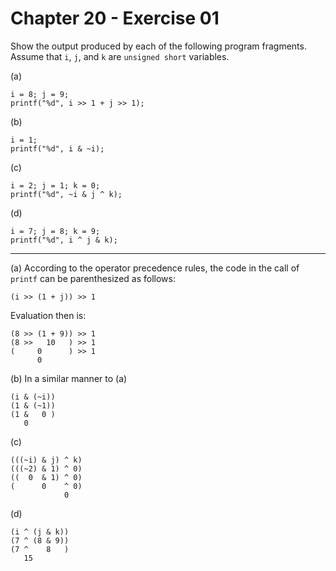 # Chapter 20 - Exercise 01

Show the output produced by each of the following program fragments. Assume that `i`, `j`, and `k` are `unsigned short` variables.  

(a) 
```
i = 8; j = 9;
printf("%d", i >> 1 + j >> 1);
```

(b) 
```
i = 1;
printf("%d", i & ~i);
```

(c) 
```
i = 2; j = 1; k = 0;
printf("%d", ~i & j ^ k);
```

(d) 
```
i = 7; j = 8; k = 9;
printf("%d", i ^ j & k);
```

---

(a)
According to the operator precedence rules, the code in the call of `printf` can be parenthesized as follows:  

```
(i >> (1 + j)) >> 1
```

Evaluation then is:  

```
(8 >> (1 + 9)) >> 1
(8 >>   10   ) >> 1
(     0      ) >> 1
      0
```

(b)
In a similar manner to (a)

```
(i & (~i))
(1 & (~1))
(1 &   0 )
   0    
```

(c)
```
(((~i) & j) ^ k)
(((~2) & 1) ^ 0)
((  0  & 1) ^ 0)
(      0    ^ 0)
            0
```

(d)
```
(i ^ (j & k))
(7 ^ (8 & 9))
(7 ^    8   )
   15        
```
